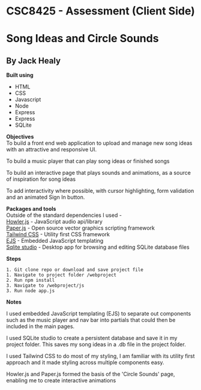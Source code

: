 # CSC8425 - Assessment (Client Side)
# Song Ideas and Circle Sounds

## By Jack Healy

**Built using**

- HTML
- CSS
- Javascript
- Node
- Express
- Express
- SQLite

**Objectives**\
To build a front end web application to upload and manage new song ideas with an attractive and responsive UI.

To build a music player that can play song ideas or finished songs

To build an interactive page that plays sounds and animations, as a source of inspiration for song ideas

To add interactivity where possible, with cursor highlighting, form validation and an animated Sign In button.

**Packages and tools**\
Outside of the standard dependencies I used - \
[Howler.js](https://howlerjs.com) - JavaScript audio api/library \
[Paper.js](http://paperjs.org) - Open source vector graphics scripting framework \
[Tailwind CSS](https://tailwindcss.com) - Utility first CSS framework \
[EJS](https://ejs.co) - Embedded JavaScript templating\
[Sqlite studio](https://sqlitestudio.pl) - Desktop app for browsing and editing SQLite database files


**Steps**

```
1. Git clone repo or download and save project file
1. Navigate to project folder /webproject
2. Run npm install
3. Navigate to /webproject/js
3. Run node app.js
```

**Notes**

I used embedded JavaScript templating (EJS) to separate out components such as the music player and nav bar into partials that could then be included in the main pages.

I used SQLite studio to create a persistent database and save it in my project folder. This saves my song ideas in a .db file in the project folder.

I used Tailwind CSS to do most of my styling, I am familiar with its utility first approach and it made styling across multiple components easy.

Howler.js and Paper.js formed the basis of the 'Circle Sounds' page, enabling me to create interactive animations



